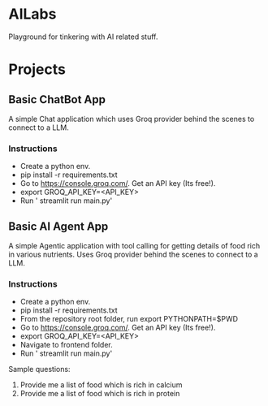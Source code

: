 # AILabs
Playground for tinkering with AI related stuff.

# Projects
## Basic ChatBot App
<h>A simple Chat application which uses Groq provider behind the scenes to connect to a LLM.</h>
### Instructions
- Create a python env.
- pip install -r requirements.txt
- Go to https://console.groq.com/. Get an API key (Its free!).
- export GROQ_API_KEY=<API_KEY>
- Run ' streamlit run main.py'

## Basic AI Agent App
<h>A simple Agentic application with tool calling for getting details of food rich in various nutrients. Uses Groq provider behind the scenes to connect to a LLM.</h>
### Instructions
- Create a python env.
- pip install -r requirements.txt
- From the repository root folder, run export PYTHONPATH=$PWD
- Go to https://console.groq.com/. Get an API key (Its free!).
- export GROQ_API_KEY=<API_KEY>
- Navigate to frontend folder.
- Run ' streamlit run main.py'

Sample questions:
1. Provide me a list of food which is rich in calcium
2. Provide me a list of food which is rich in protein
